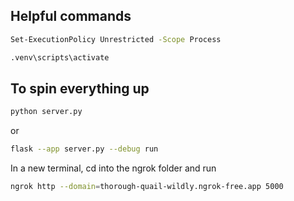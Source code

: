 ## Helpful commands
```bash
Set-ExecutionPolicy Unrestricted -Scope Process

.venv\scripts\activate
```

## To spin everything up
```bash
python server.py
```
or
```bash
flask --app server.py --debug run
```

In a new terminal, cd into the ngrok folder and run
```bash
ngrok http --domain=thorough-quail-wildly.ngrok-free.app 5000
```
